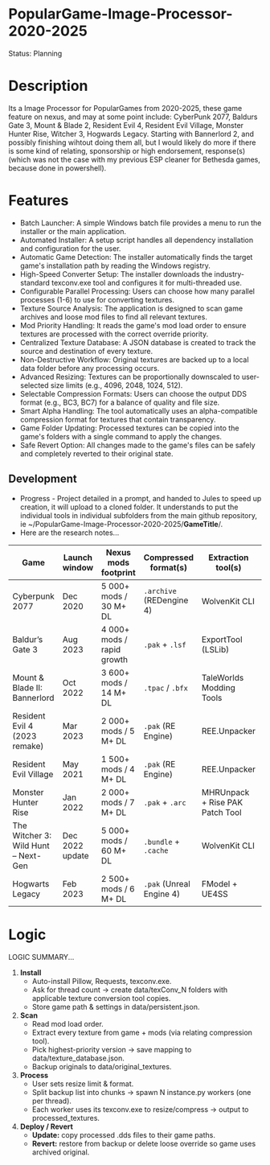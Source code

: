 # PopularGame-Image-Processor-2020-2025
Status: Planning

# Description
Its a Image Processor for PopularGames from 2020-2025, these game feature on nexus, and may at some point include: CyberPunk 2077, Baldurs Gate 3, Mount & Blade 2, Resident Evil 4, Resident Evil Village, Monster Hunter Rise, Witcher 3, Hogwards Legacy. Starting with Bannerlord 2, and possibly finishing wihtout doing them all, but I would likely do more if there is some kind of relating, sponsorship or high endorsement, response(s) (which was not the case with my previous ESP cleaner for Bethesda games, because done in powershell). 

# Features
- Batch Launcher: A simple Windows batch file provides a menu to run the installer or the main application.
- Automated Installer: A setup script handles all dependency installation and configuration for the user.
- Automatic Game Detection: The installer automatically finds the target game's installation path by reading the Windows registry.
- High-Speed Converter Setup: The installer downloads the industry-standard texconv.exe tool and configures it for multi-threaded use.
- Configurable Parallel Processing: Users can choose how many parallel processes (1-6) to use for converting textures.
- Texture Source Analysis: The application is designed to scan game archives and loose mod files to find all relevant textures.
- Mod Priority Handling: It reads the game's mod load order to ensure textures are processed with the correct override priority.
- Centralized Texture Database: A JSON database is created to track the source and destination of every texture.
- Non-Destructive Workflow: Original textures are backed up to a local data folder before any processing occurs.
- Advanced Resizing: Textures can be proportionally downscaled to user-selected size limits (e.g., 4096, 2048, 1024, 512).
- Selectable Compression Formats: Users can choose the output DDS format (e.g., BC3, BC7) for a balance of quality and file size.
- Smart Alpha Handling: The tool automatically uses an alpha-compatible compression format for textures that contain transparency.
- Game Folder Updating: Processed textures can be copied into the game's folders with a single command to apply the changes.
- Safe Revert Option: All changes made to the game's files can be safely and completely reverted to their original state.

## Development
- Progress - Project detailed in a prompt, and handed to Jules to speed up creation, it will upload to a cloned folder. It understands to put the individual tools in individual subfolders from the main github repository, ie ~/PopularGame-Image-Processor-2020-2025/**GameTitle**/.
- Here are the research notes...

| Game                                | Launch window   | Nexus mods footprint       | Compressed format(s)     | Extraction tool(s)              | Tool package       | Installed footprint | Kept for processor |
| ----------------------------------- | --------------- | -------------------------- | ------------------------ | ------------------------------- | ------------------ | ------------------- | ------------------ |
| Cyberpunk 2077                      | Dec 2020        | 5 000+ mods / 30 M+ DL     | `.archive` (REDengine 4) | WolvenKit CLI                   | zip (portable)     | ≈ 110 GB            | ✅                  |
| Baldur’s Gate 3                     | Aug 2023        | 4 000+ mods / rapid growth | `.pak` + `.lsf`          | ExportTool (LSLib)              | zip (portable)     | ≈ 150 GB            | ✅                  |
| Mount & Blade II: Bannerlord        | Oct 2022        | 3 600+ mods / 14 M+ DL     | `.tpac` / `.bfx`         | TaleWorlds Modding Tools        | zip (no installer) | ≈ 60 GB             | ✅                  |
| Resident Evil 4 (2023 remake)       | Mar 2023        | 2 000+ mods / 5 M+ DL      | `.pak` (RE Engine)       | REE.Unpacker                    | zip (single exe)   | ≈ 58 GB             | ✅                  |
| Resident Evil Village               | May 2021        | 1 500+ mods / 4 M+ DL      | `.pak` (RE Engine)       | REE.Unpacker                    | zip (single exe)   | ≈ 50 GB             | ✅                  |
| Monster Hunter Rise                 | Jan 2022        | 2 000+ mods / 7 M+ DL      | `.pak` + `.arc`          | MHRUnpack + Rise PAK Patch Tool | zip (portable)     | ≈ 36 GB             | ✅                  |
| The Witcher 3: Wild Hunt – Next-Gen | Dec 2022 update | 5 000+ mods / 60 M+ DL     | `.bundle` + `.cache`     | WolvenKit CLI                   | zip (portable)     | ≈ 100 GB            | ✅                  |
| Hogwarts Legacy                     | Feb 2023        | 2 500+ mods / 6 M+ DL      | `.pak` (Unreal Engine 4) | FModel + UE4SS                  | zip (portable)     | ≈ 85 GB             | ✅                  |

# Logic
LOGIC SUMMARY...
1. **Install**  
   - Auto-install Pillow, Requests, texconv.exe.  
   - Ask for thread count → create data/texConv_N folders with applicable texture conversion tool copies.  
   - Store game path & settings in data/persistent.json.
2. **Scan**  
   - Read mod load order.  
   - Extract every texture from game + mods (via relating compression tool).  
   - Pick highest-priority version → save mapping to data/texture_database.json.  
   - Backup originals to data/original_textures.
3. **Process**  
   - User sets resize limit & format.  
   - Split backup list into chunks → spawn N instance.py workers (one per thread).  
   - Each worker uses its texconv.exe to resize/compress → output to processed_textures.
4. **Deploy / Revert**  
   - **Update:** copy processed .dds files to their game paths.  
   - **Revert:** restore from backup or delete loose override so game uses archived original.
